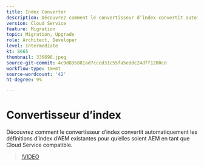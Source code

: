 ```yaml
---
title: Index Converter
description: Découvrez comment le convertisseur d’index convertit automatiquement les définitions d’index d’AEM existantes pour qu’elles soient AEM en tant que Cloud Service compatible.
version: Cloud Service
feature: Migration
topic: Migration, Upgrade
role: Architect, Developer
level: Intermediate
kt: 8665
thumbnail: 336696.jpeg
source-git-commit: 4c9d836881ad7cccd31c55fa5eddc24dff1200cd
workflow-type: tm+mt
source-wordcount: '42'
ht-degree: 9%

---
```



# Convertisseur d’index

Découvrez comment le convertisseur d’index convertit automatiquement les définitions d’index d’AEM existantes pour qu’elles soient AEM en tant que Cloud Service compatible.

>[!VIDEO](https://video.tv.adobe.com/v/336696/?quality=12&learn=on)
